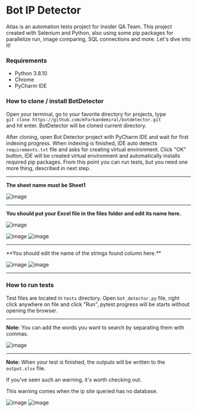 # Bot IP Detector

Atlas is an automation tests project for Insider QA Team. This project created with Selenium and Python, also using some
pip packages for parallelize run, image comparing, SQL connections and more. Let's dive into it!

### Requirements

- Python 3.8.10
- Chrome
- PyCharm IDE

### How to clone / install BotDetector

Open your terminal, go to your favorite directory for projects, type  
`git clone https://github.com/mfurkandemiral/botdetector.git`  
and hit enter. BotDetector will be cloned current directory.

After cloning, open Bot Detector project with PyCharm IDE and wait for first indexing progress. When indexing is finished, IDE
auto detects `requirements.txt` file and asks for creating virtual environment. Click "OK" button, IDE will be created
virtual environment and automatically installs required pip packages. From this point you can run tests, but you need
one more thing, described in next step.
<hr>

**The sheet name must be Sheet1**

![image](https://user-images.githubusercontent.com/105215223/191691778-362798bd-85cb-409f-b190-a26f89b49874.png)
<hr>

**You should put your Excel file in the files folder and edit its name here.**

![image](https://user-images.githubusercontent.com/105215223/191692897-221b6362-ff86-460a-b50b-48bcaf24c09b.png)

![image](https://user-images.githubusercontent.com/105215223/191701823-ee9117b3-483c-49ac-a718-9ed7dee59f6f.png)
![image](https://user-images.githubusercontent.com/105215223/191701427-1b73e9f1-ea63-432f-9106-46474fc0249a.png)

<hr>
**You should edit the name of the strings found column here.**

![image](https://user-images.githubusercontent.com/105215223/191705425-0ab98498-9cbe-4fd8-9b47-2f458bb018f7.png)
![image](https://user-images.githubusercontent.com/105215223/191692715-6fcc0251-59c8-42bb-89a8-50ca486314a5.png)
<hr>

### How to run tests

Test files are located in `tests` directory. Open `bot_detector.py` file, right click anywhere on file and click "Run",
pytest progress will be starts without opening the browser.
<hr>

**Note:** You can add the words you want to search by separating them with commas.

![image](https://user-images.githubusercontent.com/105215223/191703589-9bccfee2-8e15-4aba-ad76-ef43d464e08a.png)
<hr>

**Note:** When your test is finished, the outputs will be written to the `output.xlsx` file.

If you've seen such an warning, it's worth checking out.

This warning comes when the ip site queried has no database.

![image](https://user-images.githubusercontent.com/105215223/191704487-d74572e7-917b-4f89-b0dc-67240254a3d4.png)
![image](https://user-images.githubusercontent.com/105215223/191705681-249f0113-884e-412a-9233-680aa1a287a5.png)
